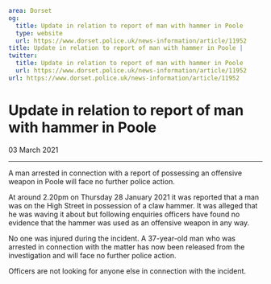 ```yaml
area: Dorset
og:
  title: Update in relation to report of man with hammer in Poole
  type: website
  url: https://www.dorset.police.uk/news-information/article/11952
title: Update in relation to report of man with hammer in Poole |
twitter:
  title: Update in relation to report of man with hammer in Poole
  url: https://www.dorset.police.uk/news-information/article/11952
url: https://www.dorset.police.uk/news-information/article/11952
```

# Update in relation to report of man with hammer in Poole

03 March 2021

* * *

A man arrested in connection with a report of possessing an offensive weapon in Poole will face no further police action.

At around 2.20pm on Thursday 28 January 2021 it was reported that a man was on the High Street in possession of a claw hammer. It was alleged that he was waving it about but following enquiries officers have found no evidence that the hammer was used as an offensive weapon in any way.

No one was injured during the incident. A 37-year-old man who was arrested in connection with the matter has now been released from the investigation and will face no further police action.

Officers are not looking for anyone else in connection with the incident.
